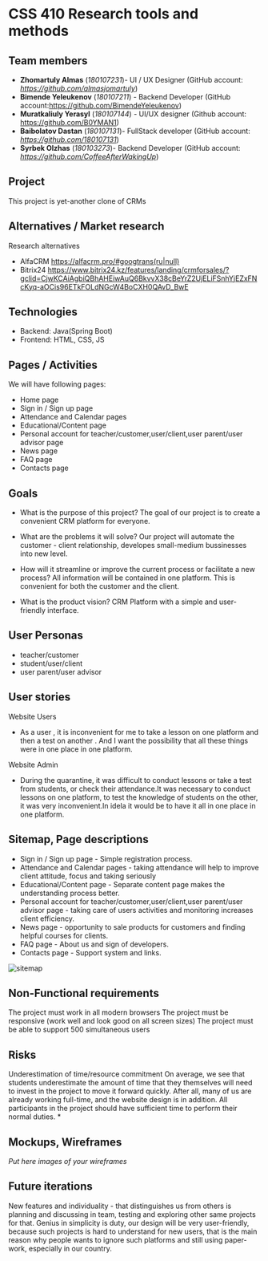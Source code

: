 # CSS 410 Research tools and methods
## Team members
+ **Zhomartuly Almas** (*180107231*)- UI / UX Designer (GitHub account: *https://github.com/almasjomartuly*)
+ **Bimende Yeleukenov** (*180107211*) - Backend Developer (GitHub account:https://github.com/BimendeYeleukenov)
+ **Muratkaliuly Yerasyl** (*180107144*) - UI/UX designer (Github account: https://github.com/B0YMAN1)
+ **Baibolatov Dastan** (*180107131*)- FullStack developer (GitHub account: *https://github.com/180107131*)
+ **Syrbek Olzhas** (*180103273*)- Backend Developer (GitHub account: *https://github.com/CoffeeAfterWakingUp*)

## Project
This project is yet-another clone of CRMs

## Alternatives / Market research
Research alternatives
- AlfaCRM https://alfacrm.pro/#googtrans(ru|null)
- Bitrix24 https://www.bitrix24.kz/features/landing/crmforsales/?gclid=CjwKCAiAgbiQBhAHEiwAuQ6BkvvX38cBeYrZ2UjELiFSnhYjEZxFNcKyq-aOCis96ETkFOLdNGcW4BoCXH0QAvD_BwE




## Technologies
- Backend: Java(Spring Boot)
- Frontend: HTML, CSS, JS

## Pages / Activities 
We will have following pages:
- Home page
- Sign in / Sign up page 
- Attendance and Calendar pages
- Educational/Content page
- Personal account for teacher/customer,user/client,user parent/user advisor page
- News page 
- FAQ page
- Contacts page

## Goals
* What is the purpose of this project?
The goal of our project is to create a convenient CRM platform for everyone.

* What are the problems it will solve?
Our project will automate the customer - client relationship, developes small-medium bussinesses into new level.

* How will it streamline or improve the current process or facilitate a new process?
All information will be contained in one platform. This is convenient for both the customer and the client.

* What is the product vision?
CRM Platform with a simple and user-friendly interface.

## User Personas
* teacher/customer
* student/user/client
* user parent/user advisor  

## User stories
Website Users
- Аs a user , it is inconvenient for me to take a lesson on one platform and then a test on another . And I want the possibility that all these things were in one place in one platform.

Website Admin
- During the quarantine, it was difficult to conduct lessons or take a test from students, or check their attendance.It was necessary to conduct lessons on one platform, to test the knowledge of students on the other, it was very inconvenient.In idela it would be to have it all in one place in one platform.

## Sitemap, Page descriptions
- Sign in / Sign up page - Simple registration process.  
- Attendance and Calendar pages - taking attendance will help to improve client attitude, focus and taking seriously   
- Educational/Content page - Separate content page makes the understanding process better.  
- Personal account for teacher/customer,user/client,user parent/user advisor page - taking care of users activities and monitoring increases client efficiency.  
- News page - opportunity to sale products for customers and finding helpful courses for clients.  
- FAQ page - About us and sign of developers.  
- Contacts page - Support system and links.   

![sitemap](https://user-images.githubusercontent.com/76391010/154613182-59bf236b-61bf-47ba-adf5-fa9885205e08.png)


## Non-Functional requirements
The project must work in all modern browsers
The project must be responsive (work well and look good on all screen sizes)
The project must be able to support 500 simultaneous users

## Risks
Underestimation of time/resource commitment
On average, we see that students underestimate the amount of time that they themselves will need to invest in the project to move it forward quickly. After all, many of us are already working full-time, and the website design is in addition. All participants in the project should have sufficient time to perform their normal duties. *

## Mockups, Wireframes
*Put here images of your wireframes*

## Future iterations
New features and individuality - that distinguishes us from others is planning and discussing in team, testing and exploring other same projects for that. 
Genius in simplicity is duty, our design will be very user-friendly, because such projects is hard to understand for new users, that is the main reason why people wants to ignore such platforms and still using paper-work, especially in our country.

